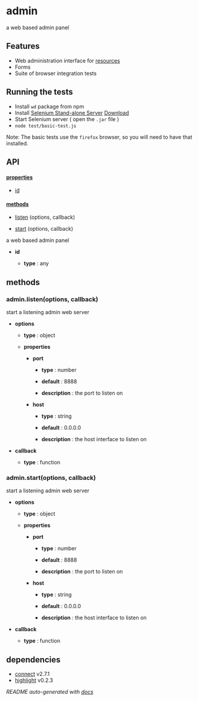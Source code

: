 # admin

a web based admin panel

## Features

 - Web administration interface for [resources](http://github.com/bigcompany/resources)
 - Forms
 - Suite of browser integration tests


## Running the tests

 - Install `wd` package from npm
 - Install [Selenium Stand-alone Server](http://docs.seleniumhq.org/download/) [Download](http://selenium.googlecode.com/files/selenium-server-standalone-2.33.0.jar) 
 - Start Selenium server ( open the `.jar` file )
 - `node test/basic-test.js`

Note: The basic tests use the `firefox` browser, so you will need to have that installed.



## API

#### [properties](#admin-properties)

  - [id](#admin-properties-id)


#### [methods](#admin-methods)

  - [listen](#admin-methods-listen) (options, callback)

  - [start](#admin-methods-start) (options, callback)


a web based admin panel

- **id** 

  - **type** : any


<a name="admin-methods"></a> 

## methods 

<a name="admin-methods-listen"></a> 

### admin.listen(options, callback)

start a listening admin web server

- **options** 

  - **type** : object

  - **properties**

    - **port** 

      - **type** : number

      - **default** : 8888

      - **description** : the port to listen on

    - **host** 

      - **type** : string

      - **default** : 0.0.0.0

      - **description** : the host interface to listen on

- **callback** 

  - **type** : function

<a name="admin-methods-start"></a> 

### admin.start(options, callback)

start a listening admin web server

- **options** 

  - **type** : object

  - **properties**

    - **port** 

      - **type** : number

      - **default** : 8888

      - **description** : the port to listen on

    - **host** 

      - **type** : string

      - **default** : 0.0.0.0

      - **description** : the host interface to listen on

- **callback** 

  - **type** : function


## dependencies 
- [connect](http://npmjs.org/package/connect) v2.7.1
- [highlight](http://npmjs.org/package/highlight) v0.2.3

*README auto-generated with [docs](https://github.com/bigcompany/resources/tree/master/docs)*